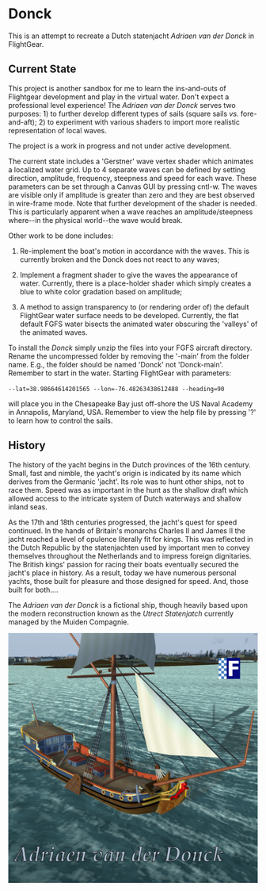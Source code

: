 # Donck

This is an attempt to recreate a Dutch statenjacht *Adriaen van der Donck* in FlightGear.

## Current State

This project is another sandbox for me to learn the ins-and-outs of Flightgear development and play in the virtual water. Don't expect a professional level experience! The *Adriaen van der Donck* serves two purposes: 1) to further develop different types of sails (square sails *vs.* fore-and-aft); 2) to experiment with various shaders to import more realistic representation of local waves.

The project is a work in progress and not under active development.

The current state includes a 'Gerstner' wave vertex shader which animates a localized water grid. Up to 4 separate waves can be defined by setting direction, amplitude, frequency, steepness and speed for each wave. These parameters can be set through a Canvas GUI by pressing cntl-w. The waves are visible only if amplitude is greater than zero and they are best observed in wire-frame mode. Note that further development of the shader is needed. This is particularly apparent when a wave reaches an amplitude/steepness where--in the physical world--the wave would break.

Other work to be done includes:

1) Re-implement the boat's motion in accordance with the waves. This is currently broken and the Donck does not react to any waves;

2) Implement a fragment shader to give the waves the appearance of water. Currently, there is a place-holder shader which simply creates a blue to white color gradation based on amplitude;

3) A method to assign transparency to (or rendering order of) the default FlightGear water surface needs to be developed. Currently, the flat default FGFS water bisects the animated water obscuring the 'valleys' of the animated waves.

To install the *Donck* simply unzip the files into your FGFS aircraft directory. Rename the uncompressed folder by removing the '-main' from the folder name. E.g., the folder should be named 'Donck' not 'Donck-main'. Remember to start in the water. Starting FlightGear with parameters:

`--lat=38.98664614201565 --lon=-76.48263438612488 --heading=90`

will place you in the Chesapeake Bay just off-shore the US Naval Academy in Annapolis, Maryland, USA. Remember to view the help file by pressing '?' to learn how to control the sails.

## History

The history of the yacht begins in the Dutch provinces
of the 16th century. Small, fast and nimble, the
yacht's origin is indicated by its name which derives
from the Germanic 'jacht'. Its role was to hunt other ships,
not to race them. Speed was as important in the hunt as the
shallow draft which allowed access to the intricate system of
Dutch waterways and shallow inland seas.

As the 17th and 18th centuries progressed, the jacht's quest
for speed continued. In the hands of Britain's monarchs
Charles II and James II the jacht reached a level of opulence
literally fit for kings. This was reflected in the Dutch
Republic by the statenjachten used by important men to
convey themselves throughout the Netherlands and to
impress foreign dignitaries. The British kings' passion for
racing their boats eventually secured the jacht's place in
history. As a result, today we have numerous personal
yachts, those built for pleasure and those designed for speed.
And, those built for both....

The *Adriaen van der Donck* is a fictional ship, though
heavily based upon the modern reconstruction known as the
*Utrect Statenjatch* currently managed by the Muiden
Compagnie.

![ScreenShot](splash.png)
